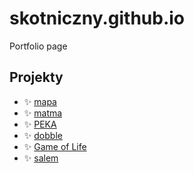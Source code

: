 # skotniczny.github.io
Portfolio page

## Projekty
- ✨ [mapa](https://github.com/skotniczny/mapa)
- ✨ [matma](https://github.com/skotniczny/matma)
- ✨ [PEKA](https://skotniczny.github.io/peka/)
- ✨ [dobble](https://skotniczny.github.io/dobble/)
- ✨ [Game of Life](http://skotniczny.github.io/game-of-life/canvas.html)
- ✨ [salem](https://skotniczny.github.io/salem/)


<!---
skotniczny/skotniczny is a ✨ special ✨ repository because its `README.md` (this file) appears on your GitHub profile.
You can click the Preview link to take a look at your changes.
--->

